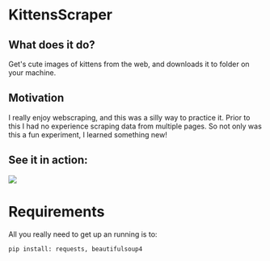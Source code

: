 # KittensScraper

## What does it do?
Get's cute images of kittens from the web, and downloads it to folder on your machine.

## Motivation
I really enjoy webscraping, and this was a silly way to practice it. Prior to this I had no experience scraping data from multiple pages. So not only was this a fun experiment, I learned something new!

## See it in action:
![](test.gif)

# Requirements
All you really need to get up an running is to: 

`pip install: requests, beautifulsoup4`
